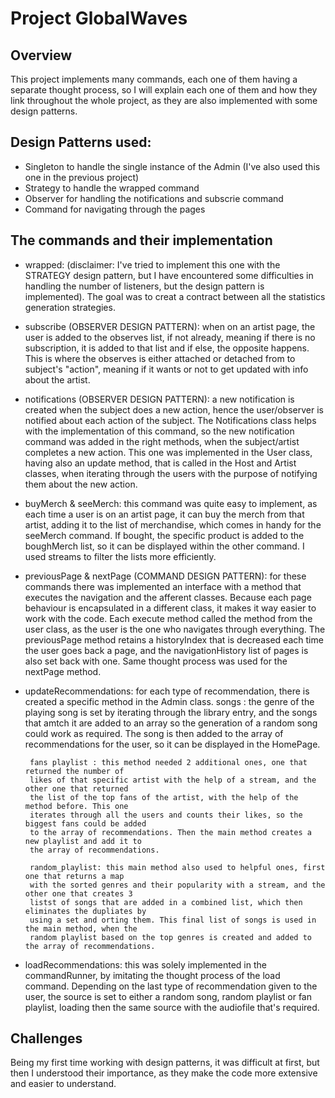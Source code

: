 # Project GlobalWaves

## Overview
This project implements many commands, each one of them having a separate
thought process, so I will explain each one of them and how they link
throughout the whole project, as they are also implemented with some design
patterns.

## Design Patterns used:
* Singleton to handle the single instance of the Admin (I've also used this one
in the previous project)
* Strategy to handle the wrapped command
* Observer for handling the notifications and subscrie command
* Command for navigating through the pages

## The commands and their implementation
* wrapped: (disclaimer: I've tried to implement this one with the STRATEGY design
pattern, but I have encountered some difficulties in handling the number of 
listeners, but the design pattern is implemented). The goal was to creat a contract
between all the statistics generation strategies.


* subscribe (OBSERVER DESIGN PATTERN): when on an artist page, the user is added to 
the observes list, if not
already, meaning if there is no subscription, it is added to that list and if else,
the opposite happens. This is where the observes is either attached or detached from
to subject's "action", meaning if it wants or not to get updated with info about the
artist.

* notifications (OBSERVER DESIGN PATTERN): a new notification is created when the subject
does a new action, hence the user/observer is notified about each action of the subject.
The Notifications class helps with the implementation of this command, so the new 
notification command was added in the right methods, when the subject/artist completes
a new action. This one was implemented in the User class, having also an update method,
that is called in the Host and Artist classes, when iterating through the users with the
purpose of notifying them about the new action.

* buyMerch & seeMerch: this command was quite easy to implement, as each time a user is
on an artist page, it can buy the merch from that artist, adding it to the list of
merchandise, which comes in handy for the seeMerch command. If bought, the specific product
is added to the boughMerch list, so it can be displayed within the other command. I used
streams to filter the lists more efficiently.

* previousPage & nextPage (COMMAND DESIGN PATTERN): for these commands there was implemented
an interface with a method that executes the navigation and the afferent classes. Because each
page behaviour is encapsulated in a different class, it makes it way easier to work with the
code. Each execute method called the method from the user class, as the user is the one who
navigates through everything. The previousPage method retains a historyIndex that is
decreased each time the user goes back a page, and the navigationHistory list of pages is also
set back with one. Same thought process was used for the nextPage method.

* updateRecommendations: for each type of recommendation, there is created a specific method in
the Admin class.
       songs : the genre of the playing song is set by iterating through the library entry,
       and the songs that amtch it are added to an array so the generation of a random song 
       could work as required. The song is then added to the array of recommendations for the
       user, so it can be displayed in the HomePage.

       fans playlist : this method needed 2 additional ones, one that returned the number of
       likes of that specific artist with the help of a stream, and the other one that returned
       the list of the top fans of the artist, with the help of the method before. This one
       iterates through all the users and counts their likes, so the biggest fans could be added
       to the array of recommendations. Then the main method creates a new playlist and add it to
       the array of recommendations.

       random_playlist: this main method also used to helpful ones, first one that returns a map
       with the sorted genres and their popularity with a stream, and the other one that creates 3
       listst of songs that are added in a combined list, which then eliminates the dupliates by 
       using a set and orting them. This final list of songs is used in the main method, when the
       random playlist based on the top genres is created and added to the array of recommendations.

* loadRecommendations: this was solely implemented in the commandRunner, by imitating the thought
process of the load command. Depending on the last type of recommendation given to the user, the source
is set to either a random song, random playlist or fan playlist, loading then the same source with the 
audiofile that's required.

## Challenges
Being my first time working with design patterns, it was difficult at first, but then I understood their
importance, as they make the code more extensive and easier to understand.
    
